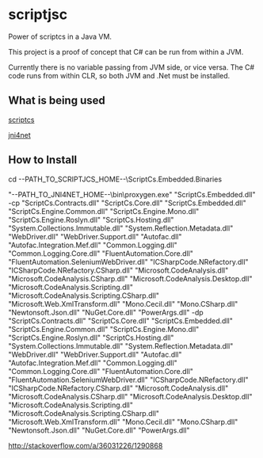 # scriptjsc
Power of scriptcs in a Java VM.

This project is a proof of concept that C# can be run from within a JVM.

Currently there is no variable passing from JVM side, or vice versa. The C# code runs from within CLR, so both JVM and .Net must be installed.

## What is being used


[scriptcs](https://github.com/mfyuce/scriptcs)

[jni4net](https://github.com/jni4net/jni4net)


## How to Install

cd --PATH_TO_SCRIPTJCS_HOME--\ScriptCs.Embedded.Binaries

"--PATH_TO_JNI4NET_HOME--\bin\proxygen.exe" "ScriptCs.Embedded.dll" -cp  "ScriptCs.Contracts.dll" "ScriptCs.Core.dll" "ScriptCs.Embedded.dll" "ScriptCs.Engine.Common.dll" "ScriptCs.Engine.Mono.dll" "ScriptCs.Engine.Roslyn.dll" "ScriptCs.Hosting.dll" "System.Collections.Immutable.dll" "System.Reflection.Metadata.dll" "WebDriver.dll" "WebDriver.Support.dll" "Autofac.dll" "Autofac.Integration.Mef.dll" "Common.Logging.dll" "Common.Logging.Core.dll" "FluentAutomation.Core.dll" "FluentAutomation.SeleniumWebDriver.dll" "ICSharpCode.NRefactory.dll" "ICSharpCode.NRefactory.CSharp.dll" "Microsoft.CodeAnalysis.dll" "Microsoft.CodeAnalysis.CSharp.dll" "Microsoft.CodeAnalysis.Desktop.dll" "Microsoft.CodeAnalysis.Scripting.dll" "Microsoft.CodeAnalysis.Scripting.CSharp.dll" "Microsoft.Web.XmlTransform.dll" "Mono.Cecil.dll" "Mono.CSharp.dll" "Newtonsoft.Json.dll" "NuGet.Core.dll" "PowerArgs.dll" -dp  "ScriptCs.Contracts.dll" "ScriptCs.Core.dll" "ScriptCs.Embedded.dll" "ScriptCs.Engine.Common.dll" "ScriptCs.Engine.Mono.dll" "ScriptCs.Engine.Roslyn.dll" "ScriptCs.Hosting.dll" "System.Collections.Immutable.dll" "System.Reflection.Metadata.dll" "WebDriver.dll" "WebDriver.Support.dll" "Autofac.dll" "Autofac.Integration.Mef.dll" "Common.Logging.dll" "Common.Logging.Core.dll" "FluentAutomation.Core.dll" "FluentAutomation.SeleniumWebDriver.dll" "ICSharpCode.NRefactory.dll" "ICSharpCode.NRefactory.CSharp.dll" "Microsoft.CodeAnalysis.dll" "Microsoft.CodeAnalysis.CSharp.dll" "Microsoft.CodeAnalysis.Desktop.dll" "Microsoft.CodeAnalysis.Scripting.dll" "Microsoft.CodeAnalysis.Scripting.CSharp.dll" "Microsoft.Web.XmlTransform.dll" "Mono.Cecil.dll" "Mono.CSharp.dll" "Newtonsoft.Json.dll" "NuGet.Core.dll" "PowerArgs.dll"

http://stackoverflow.com/a/36031226/1290868

